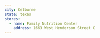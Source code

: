 ```yaml
---
city: Celburne
state: texas
stores:
  - name: Family Nutrition Center
    address: 1663 West Henderson Street C
---
```

